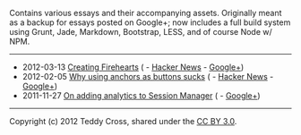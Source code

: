 Contains various essays and their accompanying assets. Originally meant as a backup for essays posted on Google+; now includes a full build system using Grunt, Jade, Markdown, Bootstrap, LESS, and of course Node w/ NPM.

---

* 2012-03-13 [Creating Firehearts](http://tkaz.ec/creating-firehearts) ( - [Hacker News](http://news.ycombinator.com/item?id=3698543) - [Google+](https://plus.google.com/114368870393867455297/posts/W1xiWydNqND))
* 2012-02-05 [Why using anchors as buttons sucks](http://tkaz.ec/anchors-as-buttons-sucks) ( - [Hacker News](http://news.ycombinator.com/item?id=3553463) - [Google+](https://plus.google.com/114368870393867455297/posts/9AMRDPi1y5e))
* 2011-11-27 [On adding analytics to Session Manager](http://tkaz.ec/session-manager-analytics) ( - [Google+](https://plus.google.com/114368870393867455297/posts/RLopDaH9d6r))

---

Copyright (c) 2012 Teddy Cross, shared under the [CC BY 3.0](http://creativecommons.org/licenses/by/3.0/).